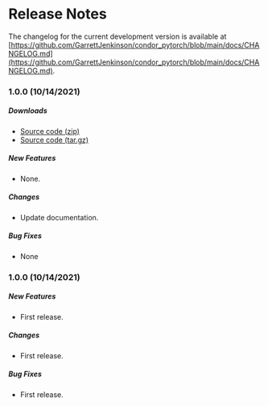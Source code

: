 # Release Notes

The changelog for the current development version is available at
[https://github.com/GarrettJenkinson/condor_pytorch/blob/main/docs/CHANGELOG.md](https://github.com/GarrettJenkinson/condor_pytorch/blob/main/docs/CHANGELOG.md).

### 1.0.0 (10/14/2021)

##### Downloads

- [Source code (zip)](https://github.com/GarrettJenkinson/condor_pytorch/archive/v1.0.1.zip)
- [Source code (tar.gz)](https://github.com/GarrettJenkinson/condor_pytorch/archive/v1.0.1.tar.gz)

##### New Features

- None.

##### Changes

- Update documentation.

##### Bug Fixes

- None

### 1.0.0 (10/14/2021)

##### New Features

- First release.

##### Changes

- First release.

##### Bug Fixes

- First release.

